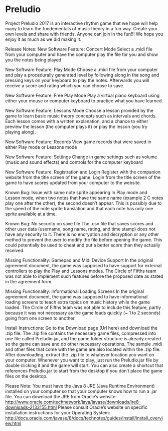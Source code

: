# Preludio
Project Preludio 2017 is an interactive rhythm game that we hope will help many to learn the fundementals of music theory in a fun way. Create your own levels and share with friends. Anyone can join in the fun!!!
We hope you enjoy it as much as we did making it.

Release Notes:
New Software Feature: Concert Mode
Select a .midi file from your computer and have the computer play the file for you and show you the notes being played.

New Software Feature: Play Mode
Choose a .midi file from your computer and play a procedurally generated level by following along in the song and pressing keys on your keyboard to play the notes. Afterwards you will receive a score and rating which you can choose to save.

New Software Feature: Free Play Mode
Play a virtual piano keyboard using either your mouse or computer keyboard to practice what you have learned.

New Software Feature: Lessons Mode
Choose a lesson provided by the game to learn basic music theory concepts such as intervals and chords. Each lesson comes with a written explanation, and a chance to either preview the lesson (the computer plays it) or play the lesson (you try playing along).

New Software Feature: Records
View game records that were saved in either Play mode or Lessons mode

New Software Feature: Settings
Change in game settings such as volume (music and sound effects) and controls for the computer keyboard

New Software Feature: Registration and Login
Register with the companion website from the title screen of the game. Login from the title screen of the game to have scores updated from your computer to the website.

Known Bug: Issue with same note sprite appearing
In Play mode and Lesson mode, when two notes that have the same name (example 2 C notes play one after the other), the second doesn’t appear. This is possibly due to the speed of the note sprite translation and that each note has only one sprite available at a time.

Known Bug: No security on save file
The .csv file that saves scores and other user data (username, song name, rating, and time stamp) does not have any security to it. There is no encryption and decryption or any other method to prevent the user to modify the file before opening the game. This could potentially be used to cheat and put a better score than they actually received.

Missing Functionality: Gamepad and Midi Device Support
In the original agreement document, the game was supposed to have support for external controllers to play the Play and Lessons modes. The Circle of Fifths team was not able to implement such features before the proposed date as stated in the agreement form.

Missing Functionality: Informational Loading Screens
In the original agreement document, the game was supposed to have informational loading screens to teach extra topics on music history while the game loaded. The Circle of Fifths team was not able to include this feature, partly because it was not necessary as the game loads quickly (~ 1 to 2 seconds) going from one screen to another.

Install Instructions:
Go to the Download page (Url here) and download the .zip file. The .zip file contains the necessary game files, compressed into one file called Preludio.jar, and the game folder structure is already created so the game can save and do other necessary operations. The sample .midi and other files that come with the game are also located within the .zip file. After downloading, extract the .zip file to whatever location you want on your computer. Whenever you want to play, just run the Preludio.jar file by double clicking it and the game will start. You can also create a shortcut that references  Preludio.jar to start from the desktop if you don’t place the game files on the desktop.

Please Note: You must have the Java 8 JRE (Java Runtime Environment) installed on your computer so that your computer knows how to run a .jar file. 
You can download the JRE from Oracle’s website: http://www.oracle.com/technetwork/java/javase/downloads/jre8-downloads-2133155.html 
Please consult Oracle’s website on specific installation instructions for your Operating System: http://docs.oracle.com/javase/8/docs/technotes/guides/install/install_overview.html 

